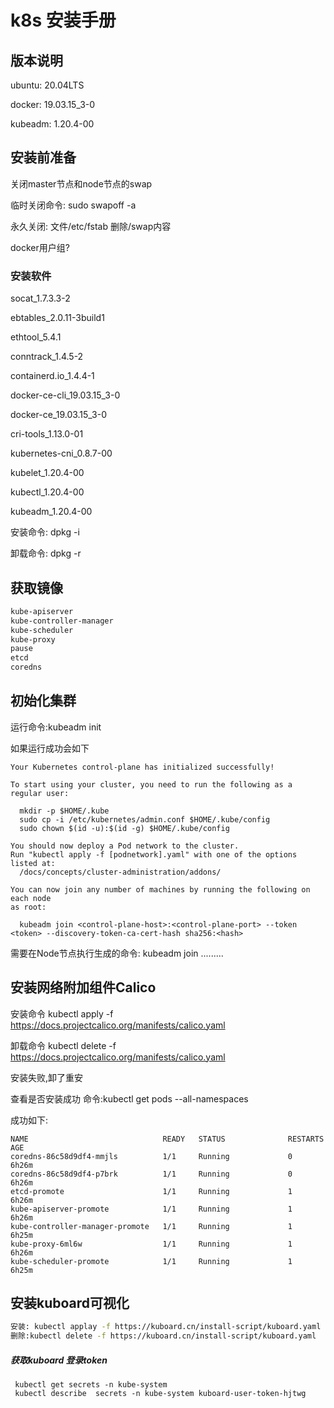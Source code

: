 # k8s 安装手册

## 版本说明

ubuntu: 20.04LTS

docker: 19.03.15_3-0

kubeadm: 1.20.4-00

## 安装前准备

关闭master节点和node节点的swap

临时关闭命令: sudo swapoff -a

永久关闭: 文件/etc/fstab 删除/swap内容

docker用户组?



### 安装软件

socat_1.7.3.3-2

ebtables_2.0.11-3build1

ethtool_5.4.1

conntrack_1.4.5-2

containerd.io_1.4.4-1

docker-ce-cli_19.03.15_3-0

docker-ce_19.03.15_3-0

cri-tools_1.13.0-01

kubernetes-cni_0.8.7-00

kubelet_1.20.4-00

kubectl_1.20.4-00

kubeadm_1.20.4-00



安装命令: dpkg -i

卸载命令: dpkg -r

## 获取镜像

```bash
kube-apiserver
kube-controller-manager
kube-scheduler
kube-proxy
pause
etcd
coredns
```

## 初始化集群

运行命令:kubeadm init

如果运行成功会如下

```none
Your Kubernetes control-plane has initialized successfully!

To start using your cluster, you need to run the following as a regular user:

  mkdir -p $HOME/.kube
  sudo cp -i /etc/kubernetes/admin.conf $HOME/.kube/config
  sudo chown $(id -u):$(id -g) $HOME/.kube/config

You should now deploy a Pod network to the cluster.
Run "kubectl apply -f [podnetwork].yaml" with one of the options listed at:
  /docs/concepts/cluster-administration/addons/

You can now join any number of machines by running the following on each node
as root:

  kubeadm join <control-plane-host>:<control-plane-port> --token <token> --discovery-token-ca-cert-hash sha256:<hash>
```

需要在Node节点执行生成的命令: kubeadm join .........

## 安装网络附加组件Calico 

安装命令  kubectl apply -f https://docs.projectcalico.org/manifests/calico.yaml

卸载命令  kubectl delete -f https://docs.projectcalico.org/manifests/calico.yaml

安装失败,卸了重安

查看是否安装成功 命令:kubectl get pods --all-namespaces

成功如下:

```text
NAME                              READY   STATUS              RESTARTS   AGE
coredns-86c58d9df4-mmjls          1/1     Running             0          6h26m
coredns-86c58d9df4-p7brk          1/1     Running             0          6h26m
etcd-promote                      1/1     Running             1          6h26m
kube-apiserver-promote            1/1     Running             1          6h26m
kube-controller-manager-promote   1/1     Running             1          6h25m
kube-proxy-6ml6w                  1/1     Running             1          6h26m
kube-scheduler-promote            1/1     Running             1          6h25m
```



## 安装kuboard可视化

```sh
安装: kubectl applay -f https://kuboard.cn/install-script/kuboard.yaml
删除:kubectl delete -f https://kuboard.cn/install-script/kuboard.yaml
```

##### 获取kuboard 登录token

```
 kubectl get secrets -n kube-system
 kubectl describe  secrets -n kube-system kuboard-user-token-hjtwg
```
